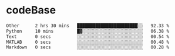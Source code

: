 # codeBase
<!--START_SECTION:waka-->

```txt
Other      2 hrs 30 mins   ███████████████████████░░   92.33 %
Python     10 mins         █▓░░░░░░░░░░░░░░░░░░░░░░░   06.38 %
Text       0 secs          ░░░░░░░░░░░░░░░░░░░░░░░░░   00.54 %
MATLAB     0 secs          ░░░░░░░░░░░░░░░░░░░░░░░░░   00.48 %
Markdown   0 secs          ░░░░░░░░░░░░░░░░░░░░░░░░░   00.28 %
```

<!--END_SECTION:waka-->
